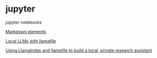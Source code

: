 # jupyter
jupyter notebooks

[Markdown elements](https://www.markdownguide.org/basic-syntax/)

[Local LLMs with llamafile](https://www.coursera.org/programs/technical-skills-program-7thpu/projects/llamafile?authProvider=oracle&source=search#details)

[Using LlamaIndex and llamafile to build a local, private research assistant](https://github.com/Mozilla-Ocho/llamafile-llamaindex-examples/blob/main/example.ipynb)
